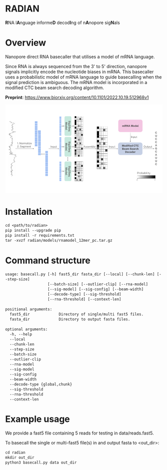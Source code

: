 # RADIAN

**R**NA l**A**nguage informe**D** decod**I**ng of n**A**nopore sig**N**als

# Overview

Nanopore direct RNA basecaller that utilises a model of mRNA language.

Since RNA is always sequenced from the 3' to 5' direction, nanopore signals implicitly encode the nucleotide biases in mRNA.  This basecaller uses a probabilistic model of mRNA language to guide basecalling when the signal prediction is ambiguous.  The mRNA model is incorporated in a modified CTC beam search decoding algorithm.

**Preprint**: https://www.biorxiv.org/content/10.1101/2022.10.19.512968v1

![RADIAN architecture](architecture.png?raw=true)


# Installation

```
cd <path/to/radian>
pip install --upgrade pip
pip install -r requirements.txt
tar -xvzf radian/models/rnamodel_12mer_pc.tar.gz
```

# Command structure

```
usage: basecall.py [-h] fast5_dir fasta_dir [--local] [--chunk-len] [--step-size]
                   [--batch-size] [--outlier-clip] [--rna-model]
                   [--sig-model] [--sig-config] [--beam-width]
                   [--decode-type] [--sig-threshold]
                   [--rna-threshold] [--context-len]

positional arguments:
  fast5_dir             Directory of single/multi fast5 files.
  fasta_dir             Directory to output fasta files.

optional arguments:
  -h, --help
  --local
  --chunk-len
  --step-size
  --batch-size
  --outlier-clip
  --rna-model
  --sig-model
  --sig-config
  --beam-width
  --decode-type {global,chunk}
  --sig-threshold
  --rna-threshold
  --context-len
```

# Example usage

We provide a fast5 file containing 5 reads for testing in data/reads.fast5.

To basecall the single or multi-fast5 file(s) in <data> and output fasta to <out_dir>:
```
cd radian
mkdir out_dir
python3 basecall.py data out_dir
```
